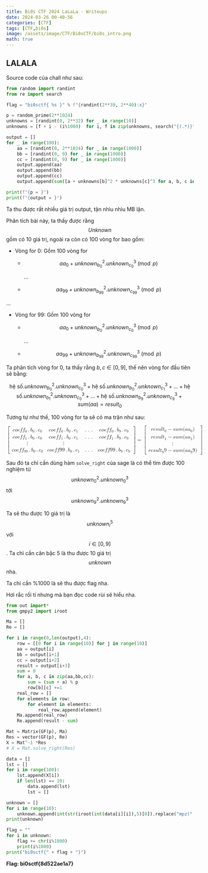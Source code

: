 ```yaml
---
title: Bi0s CTF 2024 LaLaLa - Writeups
date: 2024-03-26 00-40-56
categories: [CTF]
tags: [CTF,bi0s]
image: /assets/image/CTF/Bi0sCTF/bi0s_intro.png
math: true
---
```


## LALALA

Source code của chall như sau:

```python
from random import randint
from re import search

flag = "bi0sctf{ %s }" % f"{randint(2**39, 2**40):x}"

p = random_prime(2**1024)
unknowns = [randint(0, 2**32) for _ in range(10)]
unknowns = [f + i - (i%1000)  for i, f in zip(unknowns, search("{(.*)}", flag).group(1).encode())]

output = []
for _ in range(100):
    aa = [randint(0, 2**1024) for _ in range(1000)]
    bb = [randint(0, 9) for _ in range(1000)]
    cc = [randint(0, 9) for _ in range(1000)]
    output.append(aa)
    output.append(bb)
    output.append(cc)
    output.append(sum([a + unknowns[b]^2 * unknowns[c]^3 for a, b, c in zip(aa, bb, cc)]) % p)

print(f"{p = }")
print(f"{output = }")
```

Ta thu được rất nhiều giá trị output, tận nhìu nhìu MB lận.

Phân tích bài này, ta thấy được rằng $$Unknown$$ gồm có 10 giá trị, ngoài ra còn có 100 vòng for bao gồm:

- Vòng for 0:
    Gồm 100 vòng for

  - $$aa_0 + unknown_{b_0}^{2}.unknown_{c_0}^{3} \pmod{p}$$

    ...

  - $$aa_{99} + unknown_{b_{99}}^{2}.unknown_{c_{99}}^{3} \pmod{p}$$

...

- Vòng for 99:
    Gồm 100 vòng for

  - $$aa_0 + unknown_{b_0}^{2}.unknown_{c_0}^{3} \pmod{p}$$

    ...

  - $$aa_{99} + unknown_{b_{99}}^{2}.unknown_{c_{99}}^{3} \pmod{p}$$

Ta phân tích vòng for 0, ta thấy rằng $b,c \in {[0,9]}$, thế nên vòng for đầu tiên sẽ bằng:

$$\text{hệ số}.unknown_{b_0}^{2}.unknown_{c_0}^{3} + \text{hệ số}.unknown_{b_0}^{2}.unknown_{c_1}^{3} + ... + \text{hệ số}.unknown_{b_1}^{2}.unknown_{c_0}^{3} + ... +\text{hệ số}.unknown_{b_9}^{2}.unknown_{c_9}^{3} + sum(aa) = result_0$$

Tương tự như thế, 100 vòng for ta sẽ có ma trận như sau:


<math xmlns="http://www.w3.org/1998/Math/MathML" display="block">
  <mrow data-mjx-texclass="INNER">
    <mo data-mjx-texclass="OPEN">[</mo>
    <mtable columnspacing="1em" rowspacing="4pt">
      <mtr>
        <mtd>
          <mi>c</mi>
          <mi>o</mi>
          <mi>e</mi>
          <mi>f</mi>
          <msub>
            <mi>f</mi>
            <mn>0</mn>
          </msub>
          <mo>.</mo>
          <msub>
            <mi>b</mi>
            <mn>0</mn>
          </msub>
          <mo>.</mo>
          <msub>
            <mi>c</mi>
            <mn>0</mn>
          </msub>
        </mtd>
        <mtd>
          <mi>c</mi>
          <mi>o</mi>
          <mi>e</mi>
          <mi>f</mi>
          <msub>
            <mi>f</mi>
            <mn>0</mn>
          </msub>
          <mo>.</mo>
          <msub>
            <mi>b</mi>
            <mn>0</mn>
          </msub>
          <mo>.</mo>
          <msub>
            <mi>c</mi>
            <mn>1</mn>
          </msub>
        </mtd>
        <mtd>
          <mo>.</mo>
          <mo>.</mo>
          <mo>.</mo>
        </mtd>
        <mtd>
          <mi>c</mi>
          <mi>o</mi>
          <mi>e</mi>
          <mi>f</mi>
          <msub>
            <mi>f</mi>
            <mn>0</mn>
          </msub>
          <mo>.</mo>
          <msub>
            <mi>b</mi>
            <mn>9</mn>
          </msub>
          <mo>.</mo>
          <msub>
            <mi>c</mi>
            <mn>9</mn>
          </msub>
        </mtd>
      </mtr>
      <mtr>
        <mtd>
          <mi>c</mi>
          <mi>o</mi>
          <mi>e</mi>
          <mi>f</mi>
          <msub>
            <mi>f</mi>
            <mn>1</mn>
          </msub>
          <mo>.</mo>
          <msub>
            <mi>b</mi>
            <mn>0</mn>
          </msub>
          <mo>.</mo>
          <msub>
            <mi>c</mi>
            <mn>0</mn>
          </msub>
        </mtd>
        <mtd>
          <mi>c</mi>
          <mi>o</mi>
          <mi>e</mi>
          <mi>f</mi>
          <msub>
            <mi>f</mi>
            <mn>1</mn>
          </msub>
          <mo>.</mo>
          <msub>
            <mi>b</mi>
            <mn>0</mn>
          </msub>
          <mo>.</mo>
          <msub>
            <mi>c</mi>
            <mn>1</mn>
          </msub>
        </mtd>
        <mtd>
          <mo>.</mo>
          <mo>.</mo>
          <mo>.</mo>
        </mtd>
        <mtd>
          <mi>c</mi>
          <mi>o</mi>
          <mi>e</mi>
          <mi>f</mi>
          <msub>
            <mi>f</mi>
            <mn>1</mn>
          </msub>
          <mo>.</mo>
          <msub>
            <mi>b</mi>
            <mn>9</mn>
          </msub>
          <mo>.</mo>
          <msub>
            <mi>c</mi>
            <mn>9</mn>
          </msub>
        </mtd>
      </mtr>
      <mtr>
        <mtd>
          <mrow data-mjx-texclass="ORD">
            <mo>&#x22EE;</mo>
          </mrow>
        </mtd>
        <mtd>
          <mrow data-mjx-texclass="ORD">
            <mo>&#x22EE;</mo>
          </mrow>
        </mtd>
      </mtr>
      <mtr>
        <mtd>
          <mi>c</mi>
          <mi>o</mi>
          <mi>e</mi>
          <mi>f</mi>
          <msub>
            <mi>f</mi>
            <mrow data-mjx-texclass="ORD">
              <mn>99</mn>
            </mrow>
          </msub>
          <mo>.</mo>
          <msub>
            <mi>b</mi>
            <mn>0</mn>
          </msub>
          <mo>.</mo>
          <msub>
            <mi>c</mi>
            <mn>0</mn>
          </msub>
        </mtd>
        <mtd>
          <mi>c</mi>
          <mi>o</mi>
          <mi>e</mi>
          <mi>f</mi>
          <mi>f</mi>
          <mrow data-mjx-texclass="ORD">
            <mn>99</mn>
          </mrow>
          <mo>.</mo>
          <msub>
            <mi>b</mi>
            <mn>0</mn>
          </msub>
          <mo>.</mo>
          <msub>
            <mi>c</mi>
            <mn>1</mn>
          </msub>
        </mtd>
        <mtd>
          <mo>.</mo>
          <mo>.</mo>
          <mo>.</mo>
        </mtd>
        <mtd>
          <mi>c</mi>
          <mi>o</mi>
          <mi>e</mi>
          <mi>f</mi>
          <mi>f</mi>
          <mrow data-mjx-texclass="ORD">
            <mn>99</mn>
          </mrow>
          <mo>.</mo>
          <msub>
            <mi>b</mi>
            <mn>9</mn>
          </msub>
          <mo>.</mo>
          <msub>
            <mi>c</mi>
            <mn>9</mn>
          </msub>
        </mtd>
      </mtr>
    </mtable>
    <mo data-mjx-texclass="CLOSE">]</mo>
  </mrow>
  <mo>=</mo>
  <mrow data-mjx-texclass="INNER">
    <mo data-mjx-texclass="OPEN">[</mo>
    <mtable columnspacing="1em" rowspacing="4pt">
      <mtr>
        <mtd>
          <mi>r</mi>
          <mi>e</mi>
          <mi>s</mi>
          <mi>u</mi>
          <mi>l</mi>
          <msub>
            <mi>t</mi>
            <mn>0</mn>
          </msub>
          <mo>&#x2212;</mo>
          <mi>s</mi>
          <mi>u</mi>
          <mi>m</mi>
          <mo stretchy="false">(</mo>
          <mi>a</mi>
          <msub>
            <mi>a</mi>
            <mn>0</mn>
          </msub>
          <mo stretchy="false">)</mo>
        </mtd>
      </mtr>
      <mtr>
        <mtd>
          <mi>r</mi>
          <mi>e</mi>
          <mi>s</mi>
          <mi>u</mi>
          <mi>l</mi>
          <msub>
            <mi>t</mi>
            <mn>1</mn>
          </msub>
          <mo>&#x2212;</mo>
          <mi>s</mi>
          <mi>u</mi>
          <mi>m</mi>
          <mo stretchy="false">(</mo>
          <mi>a</mi>
          <msub>
            <mi>a</mi>
            <mn>1</mn>
          </msub>
          <mo stretchy="false">)</mo>
        </mtd>
      </mtr>
      <mtr>
        <mtd>
          <mrow data-mjx-texclass="ORD">
            <mo>&#x22EE;</mo>
          </mrow>
        </mtd>
      </mtr>
      <mtr>
        <mtd>
          <mi>r</mi>
          <mi>e</mi>
          <mi>s</mi>
          <mi>u</mi>
          <mi>l</mi>
          <msub>
            <mi>t</mi>
            <mn>9</mn>
          </msub>
          <mn>9</mn>
          <mo>&#x2212;</mo>
          <mi>s</mi>
          <mi>u</mi>
          <mi>m</mi>
          <mo stretchy="false">(</mo>
          <mi>a</mi>
          <msub>
            <mi>a</mi>
            <mn>9</mn>
          </msub>
          <mn>9</mn>
          <mo stretchy="false">)</mo>
        </mtd>
      </mtr>
    </mtable>
    <mo data-mjx-texclass="CLOSE">]</mo>
  </mrow>
</math>

Sau đó ta chỉ cần dùng hàm ``solve_right`` của sage là có thể tìm được 100 nghiệm từ $$unknown_{0}^{2}.unknown_{0}^{3}$$ tới $$unknown_{9}^{2}.unknown_{9}^{3}$$

Ta sẽ thu được 10 giá trị là $$unknown_{i}^5$$ với $$i \in {[0,9]}$$. Ta chỉ cần căn bậc 5 là thu được 10 giá trị $$unknown$$ nha.

Ta chỉ cần %1000 là sẽ thu được flag nha.

Hơi rắc rối tí nhưng mà bạn đọc code rùi sẽ hiểu nha.

```python
from out import*
from gmpy2 import iroot

Ma = []
Re = []

for i in range(0,len(output),4):
    row = [[0 for i in range(10)] for j in range(10)]
    aa = output[i]
    bb = output[i+1]
    cc = output[i+2]
    result = output[i+3]
    sum = 0
    for a, b, c in zip(aa,bb,cc):
        sum = (sum + a) % p
        row[b][c] +=1
    real_row = []
    for elements in row:
        for element in elements:
            real_row.append(element)
    Ma.append(real_row)
    Re.append(result - sum)

Mat = Matrix(GF(p), Ma)
Res = vector(GF(p), Re)
X = Mat^-1 *Res
# X = Mat.solve_right(Res)

data = []
lst = []
for i in range(100):
    lst.append(X[i])
    if len(lst) == 10:
        data.append(lst)
        lst = []

unknown = []
for i in range(10):
    unknown.append(int(str(iroot(int(data[i][i]),5)[0]).replace("mpz(","").replace(")","")))
print(unknown)

flag = ""
for i in unknown:
    flag += chr(i%1000)
    print(i%1000)
print("bi0sctf{" + flag + "}")
```

**Flag: bi0sctf{8d522ae1a7}**